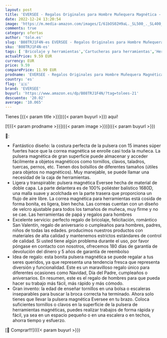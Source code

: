 ```yaml
---
layout: post
title: 'EVERSEE - Regalos Originales para Hombre Muñequera Magnética - Ideas Regalos Hombre Navidad  Padre Regalos Originales y Utiles Gadgets  Regalos San Valentin  Dia Del Padre Regalos  Regalos para Mecanicos Papa'
date: 2022-12-24 13:20:54
image: 'https://m.media-amazon.com/images/I/61bOS02H9aL._SL500_._SL400_.jpg'
comments: true
category: ofertas
author: 'tole.es'
slug: 'B08TRJ1F4N-es EVERSEE - Regalos Originales para Hombre Muñequera...'
sku: 'B08TRJ1F4N-es'
tags: [ 'Bricolaje y herramientas','Cartucheras para herramientas','Herramientas manuales y eléctricas','Organizadores de herramientas','eversee','navidad','🇪🇸', ]
actualPrice: 9.59 EUR
currency: EUR
price: 9.59
comparePrice: 11.99 EUR
prodname: 'EVERSEE - Regalos Originales para Hombre Muñequera Magnética - Ideas Regalos Hombre Navidad  Padre Regalos Originales y Utiles Gadgets  Regalos San Valentin  Dia Del Padre Regalos  Regalos para Mecanicos Papa'
country: 'es'
flag: '🇪🇸'
brand: 'EVERSEE'
buyurl: 'https://www.amazon.es/dp/B08TRJ1F4N/?tag=tolees-21'
descuento: '20.02'
average: '10.065'
---
```


Tienes [{{< param title >}}]({{< param buyurl >}}) aqui!

[![{{< param prodname >}}]({{< param image >}})]({{< param buyurl >}})

🔎:

- Fantástico diseño: la costura perfecta de la pulsera con 15 imanes súper fuertes hace que la correa magnética se enrolle casi toda la muñeca. La pulsera magnética de gran superficie puede almacenar y acceder fácilmente a objetos magnéticos como tornillos, clavos, taladros, tuercas, pernos, etc. Tienen dos bolsillos de diferentes tamaños (útiles para objetos no magnéticos). Muy manejable, se puede llamar una necesidad de la caja de herramientas.
- Ligera y transpirable: pulsera magnética Eversee hecha de material de doble capa. La parte delantera es de 100% poliéster balístico 1680D, una malla suave y acolchada en la parte trasera que proporciona un flujo de aire libre. La correa magnética para herramientas está cosida de forma bonita, es ligera, bien hecha. Las correas cuentan con un diseño de velcro ajustable para todos los tamaños de muñeca, muy firme y no se cae. Las herramientas de papá y regalos para hombres
- Excelente servicio: perfecto regalo de bricolaje, felicitación, romántico San Valentín, regalo de aniversario o cumpleaños para hombres, padres, niños de todas las edades. producimos nuestros productos con materiales de alta calidad y mantenemos estrictos estándares de control de calidad. Si usted tiene algún problema durante el uso, por favor póngase en contacto con nosotros, ofrecemos 180 días de garantía de devolución del dinero y 5 años de garantía de reembolso
- Idea de regalo: esta bonita pulsera magnética se puede regalar a tus seres queridos, ya que representa una tendencia fresca que representa diversión y funcionalidad. Este es un maravilloso regalo único para diferentes ocasiones como Navidad, Día del Padre, cumpleaños o aniversarios. En resumen, este es el regalo de hombres para que pueda hacer su trabajo más fácil, más rápido y más cómodo.
- Gran invento: la edad de enseñar tornillos en una bolsa o escaleras inseparables para buscar la broca correcta ha terminado. Ahora solo tienes que llevar la pulsera magnética Eversee en tu brazo. Coloca suficientes tornillos o clavos en la superficie de la pulsera de herramientas magnéticas, puedes realizar trabajos de forma rápida y fácil, ya sea en un espacio pequeño o en una escalera o en techos, ahorra tiempo y esfuerzo.

[🛒 Comprar!!!]({{< param buyurl >}})
